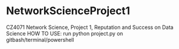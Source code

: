 # NetworkScienceProject1
CZ4071 Network Science, Project 1, Reputation and Success on Data Science
HOW TO USE:
run python project.py on gitbash/terminal/powershell
